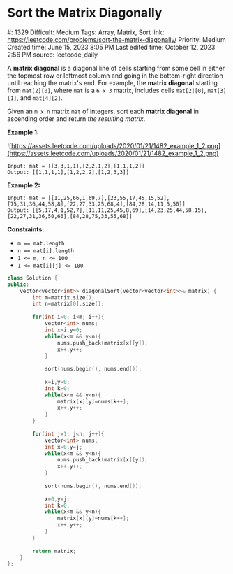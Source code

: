 # Sort the Matrix Diagonally

#: 1329
Difficult: Medium
Tags: Array, Matrix, Sort
link: https://leetcode.com/problems/sort-the-matrix-diagonally/
Priority: Medium
Created time: June 15, 2023 8:05 PM
Last edited time: October 12, 2023 2:56 PM
source: leetcode_daily

A **matrix diagonal** is a diagonal line of cells starting from some cell in either the topmost row or leftmost column and going in the bottom-right direction until reaching the matrix's end. For example, the **matrix diagonal** starting from `mat[2][0]`, where `mat` is a `6 x 3` matrix, includes cells `mat[2][0]`, `mat[3][1]`, and `mat[4][2]`.

Given an `m x n` matrix `mat` of integers, sort each **matrix diagonal** in ascending order and return *the resulting matrix*.

**Example 1:**

![https://assets.leetcode.com/uploads/2020/01/21/1482_example_1_2.png](https://assets.leetcode.com/uploads/2020/01/21/1482_example_1_2.png)

```
Input: mat = [[3,3,1,1],[2,2,1,2],[1,1,1,2]]
Output: [[1,1,1,1],[1,2,2,2],[1,2,3,3]]

```

**Example 2:**

```
Input: mat = [[11,25,66,1,69,7],[23,55,17,45,15,52],[75,31,36,44,58,8],[22,27,33,25,68,4],[84,28,14,11,5,50]]
Output: [[5,17,4,1,52,7],[11,11,25,45,8,69],[14,23,25,44,58,15],[22,27,31,36,50,66],[84,28,75,33,55,68]]

```

**Constraints:**

- `m == mat.length`
- `n == mat[i].length`
- `1 <= m, n <= 100`
- `1 <= mat[i][j] <= 100`

```cpp
class Solution {
public:
    vector<vector<int>> diagonalSort(vector<vector<int>>& matrix) {
        int m=matrix.size();
        int n=matrix[0].size();
        
        for(int i=0; i<m; i++){
            vector<int> nums;
            int x=i,y=0;
            while(x<m && y<n){
                nums.push_back(matrix[x][y]);
                x++,y++;
            }
            
            sort(nums.begin(), nums.end());
            
            x=i,y=0;
            int k=0;
            while(x<m && y<n){
                matrix[x][y]=nums[k++];
                x++,y++;
            }
        }
        
        for(int j=1; j<n; j++){
            vector<int> nums;
            int x=0,y=j;
            while(x<m && y<n){
                nums.push_back(matrix[x][y]);
                x++,y++;
            }
            
            sort(nums.begin(), nums.end());
            
            x=0,y=j;
            int k=0;
            while(x<m && y<n){
                matrix[x][y]=nums[k++];
                x++,y++;
            }
        }
        
        return matrix;
    }
};
```